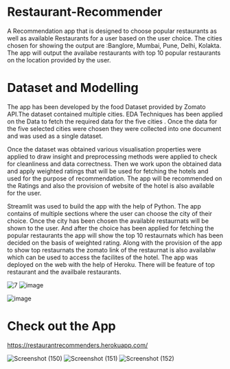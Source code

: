 # Restaurant-Recommender

A Recommendation app that is designed to choose popular restaurants as well as available Restaurants for a user based on the user choice.
The cities chosen for showing the output are :Banglore, Mumbai, Pune, Delhi, Kolakta.
The app will output the availabe restaurants with top 10 popular restaurants on the location provided by the user.

# Dataset and Modelling 

The app has been developed by the food Dataset provided by Zomato API.The dataset contained multiple cities. EDA Techniques has been applied on the Data to fetch the required data for the five cities . Once the data for the five selected cities were chosen they were collected into one document and was used as a single dataset.

Once the dataset was obtained various visualisation properties were applied to draw insight and preprocessing methods were applied to check for cleanliness and data correctness.
Then we work upon  the obtained data and apply weighted ratings that will be used for fetching the hotels and used for the purpose of  recommendation.
The app will be recommended on the Ratings and also the provision of website of the hotel is also available for the user.

Streamlit was used to build the app with the help of Python. The app contains of multiple sections where the user can choose the city of their choice. Once the city has been chosen the available restaurnats will be shown to the user. And after the choice has been applied for fetching the popular restaurants the app will show the top 10 restaurnats which has been decided on the basis of weighted rating. Along with the provision of the app to show top restaurnats the zomato link of the restaurnat is also availablw which can be used to access the facilites of the hotel.
The app was deployed on the web with the help of Heroku. There will be feature of top restaurant and the availbale restaurants.

![7](https://user-images.githubusercontent.com/76935226/150986050-4945ce83-e27b-4bc3-8aba-2e34e286ac70.png) ![image](https://user-images.githubusercontent.com/76935226/150985601-7753aef2-4204-4171-a3d7-f61fbb02419a.png)

![image](https://user-images.githubusercontent.com/76935226/140600973-8be7034a-18d3-4a27-aa3e-3fcfdde98eea.png)

# Check out the App
https://restaurantrecommenders.herokuapp.com/

![Screenshot (150)](https://user-images.githubusercontent.com/76935226/140601233-4f89b14a-10ae-43f0-80e4-628d27eaba52.png)
![Screenshot (151)](https://user-images.githubusercontent.com/76935226/140601206-7a9826ca-0569-48dd-83a6-d324827276e5.png)
![Screenshot (152)](https://user-images.githubusercontent.com/76935226/140601211-ba5e0aee-da4c-4775-97f5-1088163b0d8f.png)






